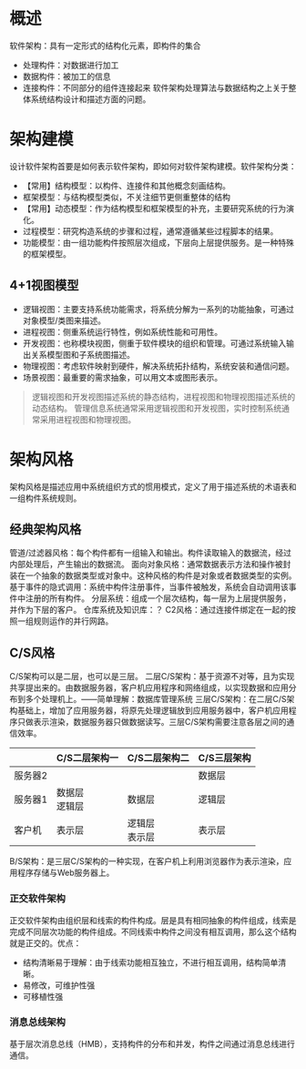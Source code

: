 # 概述
软件架构：具有一定形式的结构化元素，即构件的集合
- 处理构件：对数据进行加工
- 数据构件：被加工的信息
- 连接构件：不同部分的组件连接起来
软件架构处理算法与数据结构之上关于整体系统结构设计和描述方面的问题。
# 架构建模
设计软件架构首要是如何表示软件架构，即如何对软件架构建模。软件架构分类：
- 【常用】结构模型：以构件、连接件和其他概念刻画结构。
- 框架模型：与结构模型类似，不关注细节更侧重整体的结构
- 【常用】动态模型：作为结构模型和框架模型的补充，主要研究系统的行为演化。
- 过程模型：研究构造系统的步骤和过程，通常遵循某些过程脚本的结果。
- 功能模型：由一组功能构件按照层次组成，下层向上层提供服务。是一种特殊的框架模型。
## 4+1视图模型
- 逻辑视图：主要支持系统功能需求，将系统分解为一系列的功能抽象，可通过对象模型/类图来描述。
- 进程视图：侧重系统运行特性，例如系统性能和可用性。
- 开发视图：也称模块视图，侧重于软件模块的组织和管理。可通过系统输入输出关系模型图和子系统图描述。
- 物理视图：考虑软件映射到硬件，解决系统拓扑结构，系统安装和通信问题。
- 场景视图：最重要的需求抽象，可以用文本或图形表示。
> 逻辑视图和开发视图描述系统的静态结构，进程视图和物理视图描述系统的动态结构。
> 管理信息系统通常采用逻辑视图和开发视图，实时控制系统通常采用进程视图和物理视图。
# 架构风格
架构风格是描述应用中系统组织方式的惯用模式，定义了用于描述系统的术语表和一组构件系统规则。
## 经典架构风格
管道/过滤器风格：每个构件都有一组输入和输出。构件读取输入的数据流，经过内部处理后，产生输出的数据流。
面向对象风格：通常数据表示方法和操作被封装在一个抽象的数据类型或对象中。这种风格的构件是对象或者数据类型的实例。
基于事件的隐式调用：系统中构件注册事件，当事件被触发，系统会自动调用该事件中注册的所有构件。
分层系统：组成一个层次结构，每一层为上层提供服务，并作为下层的客户。
仓库系统及知识库：？
C2风格：通过连接件绑定在一起的按照一组规则运作的并行网路。
## C/S风格
C/S架构可以是二层，也可以是三层。
二层C/S架构：基于资源不对等，且为实现共享提出来的。由数据服务器，客户机应用程序和网络组成，以实现数据和应用分布到多个处理机上。——简单理解：数据库管理系统
三层C/S架构：在二层C/S架构基础上，增加了应用服务器，将原先处理逻辑放到应用服务器中，客户机应用程序只做表示渲染，数据服务器只做数据读写。三层C/S架构需要注意各层之间的通信效率。

|      | C/S二层架构一   | C/S二层架构二   | C/S三层架构 |
| ---- | ---------- | ---------- | ------- |
| 服务器2 |            |            | 数据层     |
| 服务器1 | 数据层<br>逻辑层 | 数据层        | 逻辑层     |
| 客户机  | 表示层        | 逻辑层<br>表示层 | 表示层     |
B/S架构：是三层C/S架构的一种实现，在客户机上利用浏览器作为表示渲染，应用程序存储与Web服务器上。
### 正交软件架构
正交软件架构由组织层和线索的构件构成。层是具有相同抽象的构件组成，线索是完成不同层次功能的构件组成。不同线索中构件之间没有相互调用，那么这个结构就是正交的。优点：
- 结构清晰易于理解：由于线索功能相互独立，不进行相互调用，结构简单清晰。
- 易修改，可维护性强
- 可移植性强
### 消息总线架构
基于层次消息总线（HMB），支持构件的分布和并发，构件之间通过消息总线进行通信。


